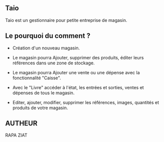 ## Taio

Taio est un gestionnaire pour petite entreprise de magasin.

## Le pourquoi du comment ?
- Création d'un nouveau magasin.

- Le magasin pourra Ajouter, supprimer des produits, éditer leurs références dans une zone de stockage.

- Le magasin pourra Ajouter une vente ou une dépense avec la fonctionnalité "Caisse".

- Avec le "Livre" accéder à l'état, les entrées et sorties, ventes et dépenses de tous le magasin. 

- Editer, ajouter, modifier, supprimer les références, images, quantités et produits de votre magasin.

## AUTHEUR

RAPA ZIAT
  

